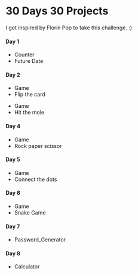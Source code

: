 # 30 Days 30 Projects

I got inspired by Florin Pop to take this challenge. :)

<h4>Day 1</h4>

<ul>
  <li>Counter</li>
  <li>Future Date</li>
</ul>

<h4>Day 2</h4>

<ul>
  <li>Game</li>
  <li>Flip the card</li>
</ul>

<ul>
  <li>Game</li>
  <li>Hit the mole</li>
</ul>

<h4>Day 4</h4>
<ul>
  <li>Game</li>
  <li>Rock paper scissor</li>
</ul>

<h4>Day 5</h4>
<ul>
  <li>Game</li>
  <li>Connect the dots</li>
</ul>

<h4>Day 6</h4>
<ul>
  <li>Game</li>
  <li>Snake Game</li>
</ul>

<h4>Day 7</h4>
<ul>
  <li>Password_Generator</li>
</ul>

<h4>Day 8</h4>
<ul>
  <li>Calculator</li>
</ul>
